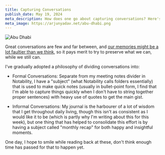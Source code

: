 ```yaml
---
title: Capturing Conversations
publish_date: May 19, 2024
meta_description: How does one go about capturing conversations? Here's my attempt at answering that question.
meta_image: https://arjunyadav.net/abu-dhabi.png
---
```


![Abu Dhabi](/abu-dhabi.png)

Great conversations are few and far between, and [our memories might be a lot faultier than we think](https://pubmed.ncbi.nlm.nih.gov/28581302/), so it pays merit to try to preserve what we can, while we still can.

I've gradually adopted a philosophy of dividing conversations into:

* Formal Conversations: Separate from my meeting notes divider in Notability, I have a "subject" (what Notability calls folders essentially) that is used to make quick notes (usually in bullet-point form, I find that I'm able to capture things quickly when I don't have to string together proper sentences) with heavy use of quotes to get the main gist.

* Informal Conversations: My journal is the harbourer of a lot of wisdom that I get throughout daily living, though this isn't as consistent as I would like it to be (which is partly why I'm writing about this for this week), but one thing that has helped to consolidate this effort is by having a subject called "monthly recap" for both happy and insightful moments.

One day, I hope to smile while reading back at these, don't think enough time has passed for that to happen yet.